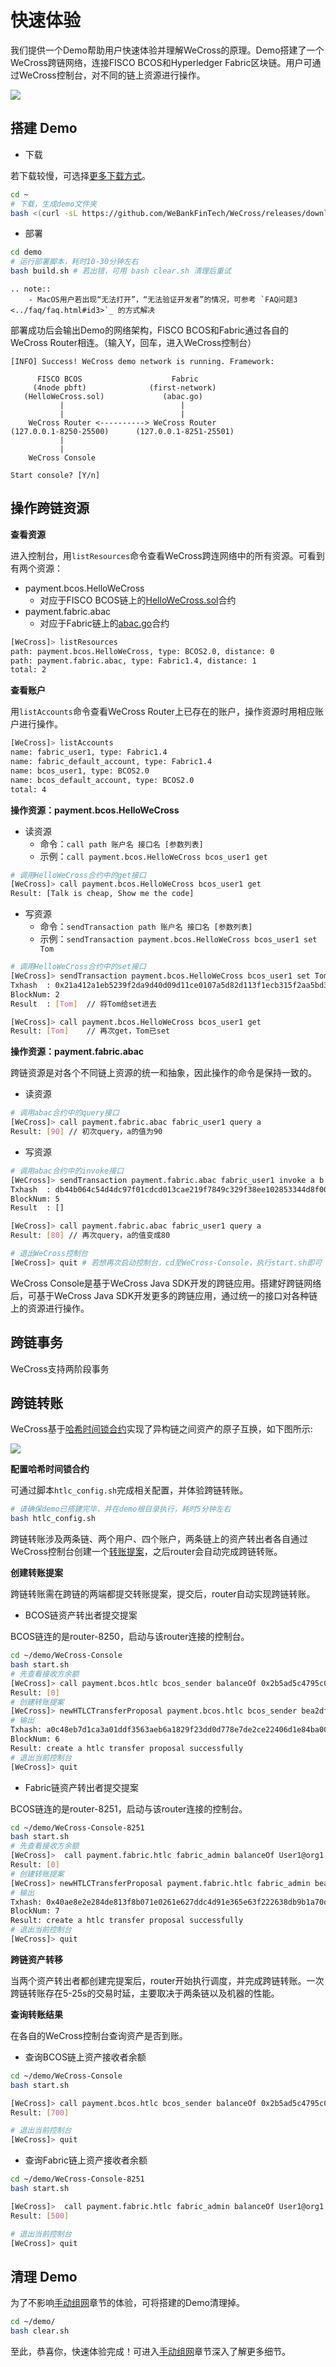 # 快速体验

我们提供一个Demo帮助用户快速体验并理解WeCross的原理。Demo搭建了一个WeCross跨链网络，连接FISCO BCOS和Hyperledger Fabric区块链。用户可通过WeCross控制台，对不同的链上资源进行操作。

![](../images/tutorial/demo.png)

## 搭建 Demo

- 下载

若下载较慢，可选择[更多下载方式](../version/download.html#wecross-demo)。

``` bash
cd ~
# 下载，生成demo文件夹
bash <(curl -sL https://github.com/WeBankFinTech/WeCross/releases/download/resources/download_demo.sh)
```

- 部署

```bash
cd demo
# 运行部署脚本，耗时10-30分钟左右
bash build.sh # 若出错，可用 bash clear.sh 清理后重试
```

```eval_rst
.. note::
    - MacOS用户若出现“无法打开”，“无法验证开发者”的情况，可参考 `FAQ问题3 <../faq/faq.html#id3>`_ 的方式解决
```

部署成功后会输出Demo的网络架构，FISCO BCOS和Fabric通过各自的WeCross Router相连。（输入Y，回车，进入WeCross控制台）

``` 
[INFO] Success! WeCross demo network is running. Framework:

      FISCO BCOS                    Fabric
     (4node pbft)              (first-network)
   (HelloWeCross.sol)             (abac.go)
           |                          |
           |                          |
    WeCross Router <----------> WeCross Router
(127.0.0.1-8250-25500)      (127.0.0.1-8251-25501)
           | 
           | 
    WeCross Console
    
Start console? [Y/n]
```

## 操作跨链资源

**查看资源**

进入控制台，用`listResources`命令查看WeCross跨连网络中的所有资源。可看到有两个资源：

* payment.bcos.HelloWeCross
  * 对应于FISCO BCOS链上的[HelloWeCross.sol](../stubs/bcos.html#id1)合约
* payment.fabric.abac
  * 对应于Fabric链上的[abac.go](https://github.com/hyperledger/fabric-samples/blob/v1.4.4/chaincode/abac/go/abac.go)合约

```bash
[WeCross]> listResources
path: payment.bcos.HelloWeCross, type: BCOS2.0, distance: 0
path: payment.fabric.abac, type: Fabric1.4, distance: 1
total: 2
```

**查看账户**

用`listAccounts`命令查看WeCross Router上已存在的账户，操作资源时用相应账户进行操作。

```bash
[WeCross]> listAccounts
name: fabric_user1, type: Fabric1.4
name: fabric_default_account, type: Fabric1.4
name: bcos_user1, type: BCOS2.0
name: bcos_default_account, type: BCOS2.0
total: 4
```

**操作资源：payment.bcos.HelloWeCross**

- 读资源
  - 命令：`call path 账户名 接口名 [参数列表]`
  - 示例：`call payment.bcos.HelloWeCross bcos_user1 get`
  
```bash
# 调用HelloWeCross合约中的get接口
[WeCross]> call payment.bcos.HelloWeCross bcos_user1 get
Result: [Talk is cheap, Show me the code]
```

- 写资源
  - 命令：`sendTransaction path 账户名 接口名 [参数列表]`
  - 示例：`sendTransaction payment.bcos.HelloWeCross bcos_user1 set Tom`

```bash
# 调用HelloWeCross合约中的set接口
[WeCross]> sendTransaction payment.bcos.HelloWeCross bcos_user1 set Tom
Txhash  : 0x21a412a1eb5239f2da9d40d09d11ce0107a5d82d113f1ecb315f2aa5bd3cc0cd
BlockNum: 2
Result  : [Tom]  // 将Tom给set进去

[WeCross]> call payment.bcos.HelloWeCross bcos_user1 get
Result: [Tom]    // 再次get，Tom已set
```

**操作资源：payment.fabric.abac**

跨链资源是对各个不同链上资源的统一和抽象，因此操作的命令是保持一致的。

- 读资源

```bash
# 调用abac合约中的query接口
[WeCross]> call payment.fabric.abac fabric_user1 query a
Result: [90] // 初次query，a的值为90
```

- 写资源

```bash
# 调用abac合约中的invoke接口
[WeCross]> sendTransaction payment.fabric.abac fabric_user1 invoke a b 10
Txhash  : db44b064c54d4dc97f01cdcd013cae219f7849c329f38ee102853344d8f0004d
BlockNum: 5
Result  : [] 

[WeCross]> call payment.fabric.abac fabric_user1 query a
Result: [80] // 再次query，a的值变成80

# 退出WeCross控制台
[WeCross]> quit # 若想再次启动控制台，cd至WeCross-Console，执行start.sh即可
```

WeCross Console是基于WeCross Java SDK开发的跨链应用。搭建好跨链网络后，可基于WeCross Java SDK开发更多的跨链应用，通过统一的接口对各种链上的资源进行操作。

## 跨链事务

WeCross支持两阶段事务

## 跨链转账

WeCross基于[哈希时间锁合约](../routine/htlc.html)实现了异构链之间资产的原子互换，如下图所示:

![](../images/tutorial/htlc_sample.png)

**配置哈希时间锁合约**

可通过脚本`htlc_config.sh`完成相关配置，并体验跨链转账。

```bash
# 请确保demo已搭建完毕，并在demo根目录执行，耗时5分钟左右
bash htlc_config.sh
```

跨链转账涉及两条链、两个用户、四个账户，两条链上的资产转出者各自通过WeCross控制台创建一个[转账提案](../routine/htlc.html#id4)，之后router会自动完成跨链转账。

**创建转账提案**

跨链转账需在跨链的两端都提交转账提案，提交后，router自动实现跨链转账。

- BCOS链资产转出者提交提案

BCOS链连的是router-8250，启动与该router连接的控制台。

```bash
cd ~/demo/WeCross-Console
bash start.sh
# 先查看接收方余额
[WeCross]> call payment.bcos.htlc bcos_sender balanceOf 0x2b5ad5c4795c026514f8317c7a215e218dccd6cf
Result: [0]
# 创建转账提案
[WeCross]> newHTLCTransferProposal payment.bcos.htlc bcos_sender bea2dfec011d830a86d0fbeeb383e622b576bb2c15287b1a86aacdba0a387e11 9dda9a5e175a919ee98ff0198927b0a765ef96cf917144b589bb8e510e04843c true 0x55f934bcbe1e9aef8337f5551142a442fdde781c 0x2b5ad5c4795c026514f8317c7a215e218dccd6cf 700 2000010000 Admin@org1.example.com User1@org1.example.com 500 2000000000
# 输出
Txhash: a0c48eb7d1ca3a01ddf3563aeb6a1829f23dd0d778e7de2ce22406d1e84ba00f
BlockNum: 6
Result: create a htlc transfer proposal successfully
# 退出当前控制台
[WeCross]> quit 
```

- Fabric链资产转出者提交提案

BCOS链连的是router-8251，启动与该router连接的控制台。

```bash
cd ~/demo/WeCross-Console-8251
bash start.sh
# 先查看接收方余额
[WeCross]>  call payment.fabric.htlc fabric_admin balanceOf User1@org1.example.com
Result: [0]
# 创建转账提案
[WeCross]> newHTLCTransferProposal payment.fabric.htlc fabric_admin bea2dfec011d830a86d0fbeeb383e622b576bb2c15287b1a86aacdba0a387e11 null false 0x55f934bcbe1e9aef8337f5551142a442fdde781c 0x2b5ad5c4795c026514f8317c7a215e218dccd6cf 700 2000010000 Admin@org1.example.com User1@org1.example.com 500 2000000000
# 输出
Txhash: 0x40ae8e2e284de813f8b071e0261e627ddc4d91e365e63f222638db9b1a70d05a
BlockNum: 7
Result: create a htlc transfer proposal successfully
# 退出当前控制台
[WeCross]> quit 
```

**跨链资产转移**

当两个资产转出者都创建完提案后，router开始执行调度，并完成跨链转账。一次跨链转账存在5-25s的交易时延，主要取决于两条链以及机器的性能。

**查询转账结果**

在各自的WeCross控制台查询资产是否到账。

- 查询BCOS链上资产接收者余额

```bash
cd ~/demo/WeCross-Console
bash start.sh

[WeCross]> call payment.bcos.htlc bcos_sender balanceOf 0x2b5ad5c4795c026514f8317c7a215e218dccd6cf
Result: [700]

# 退出当前控制台
[WeCross]> quit 
```

- 查询Fabric链上资产接收者余额
```bash
cd ~/demo/WeCross-Console-8251
bash start.sh

[WeCross]>  call payment.fabric.htlc fabric_admin balanceOf User1@org1.example.com
Result: [500]

# 退出当前控制台
[WeCross]> quit 
```

## 清理 Demo

为了不影响[手动组网](./networks.md)章节的体验，可将搭建的Demo清理掉。

``` bash
cd ~/demo/
bash clear.sh
```

至此，恭喜你，快速体验完成！可进入[手动组网](./networks.md)章节深入了解更多细节。

